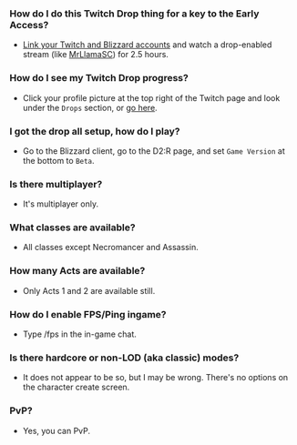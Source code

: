 ### **How do I do this Twitch Drop thing for a key to the Early Access?**
- [Link your Twitch and Blizzard accounts](https://us.battle.net/support/en/article/000066385) and watch a drop-enabled stream (like [MrLlamaSC](https://www.twitch.tv/mrllamasc)) for 2.5 hours.

### **How do I see my Twitch Drop progress?**
- Click your profile picture at the top right of the Twitch page and look under the `Drops` section, or [go here](https://www.twitch.tv/drops/inventory).

### **I got the drop all setup, how do I play?**
- Go to the Blizzard client, go to the D2:R page, and set `Game Version` at the bottom to `Beta`.

### **Is there multiplayer?**
- It's multiplayer only.

### **What classes are available?**
- All classes except Necromancer and Assassin.

### **How many Acts are available?**
- Only Acts 1 and 2 are available still.

### **How do I enable FPS/Ping ingame?**
- Type /fps in the in-game chat.

### **Is there hardcore or non-LOD (aka classic) modes?**
- It does not appear to be so, but I may be wrong. There's no options on the character create screen.

### **PvP?**
- Yes, you can PvP.

